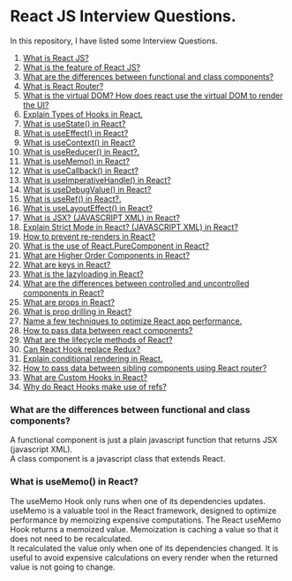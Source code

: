 # React JS Interview Questions.
In this repository, I have listed some Interview Questions. <br />
1. [What is React JS?](https://en.wikipedia.org/wiki/Object-relational_mapping) <br /> 
2. [What is the feature of React JS?](https://en.wikipedia.org/wiki/Object-relational_mapping)  <br />
3. [What are the differences between functional and class components?](#what-are-the-differences-between-functional-and-class-components)  <br />
4. [What is React Router?](https://en.wikipedia.org/wiki/Object-relational_mapping)  <br />
5. [What is the virtual DOM? How does react use the virtual DOM to render the UI?](https://en.wikipedia.org/wiki/Object-relational_mapping)  <br />
6. [Explain Types of Hooks in React.](https://en.wikipedia.org/wiki/Object-relational_mapping)  <br />
7. [What is useState() in React?](https://en.wikipedia.org/wiki/Object-relational_mapping)  <br />
8. [What is useEffect() in React?](https://en.wikipedia.org/wiki/Object-relational_mapping)  <br />
9. [What is useContext() in React?](https://en.wikipedia.org/wiki/Object-relational_mapping)  <br />
10. [What is useReducer() in React?.](https://en.wikipedia.org/wiki/Object-relational_mapping)  <br />
11. [What is useMemo() in React?](#what-is-usememo-in-react)  <br />
12. [What is useCallback() in React?](https://en.wikipedia.org/wiki/Object-relational_mapping)  <br />
13. [What is useImperativeHandle() in React?](https://en.wikipedia.org/wiki/Object-relational_mapping)  <br />
14. [What is useDebugValue() in React?](https://en.wikipedia.org/wiki/Object-relational_mapping)  <br />
15. [What is useRef() in React?.](https://en.wikipedia.org/wiki/Object-relational_mapping)  <br />
16. [What is useLayoutEffect() in React?](https://en.wikipedia.org/wiki/Object-relational_mapping)  <br />
17. [What is JSX? (JAVASCRIPT XML) in React?](https://en.wikipedia.org/wiki/Object-relational_mapping)  <br />
18. [Explain Strict Mode in React? (JAVASCRIPT XML) in React?](https://en.wikipedia.org/wiki/Object-relational_mapping)  <br />
19. [How to prevent re-renders in React?](https://en.wikipedia.org/wiki/Object-relational_mapping)  <br />
20. [What is the use of React.PureComponent in React?](https://en.wikipedia.org/wiki/Object-relational_mapping)  <br />
21. [What are Higher Order Components in React?](https://en.wikipedia.org/wiki/Object-relational_mapping)  <br />
22. [What are keys in React?](https://en.wikipedia.org/wiki/Object-relational_mapping)  <br />
23. [What is the lazyloading in React?](https://en.wikipedia.org/wiki/Object-relational_mapping)  <br />
24. [What are the differences between controlled and uncontrolled components in React?](https://en.wikipedia.org/wiki/Object-relational_mapping)  <br />
25. [What are props in React?](https://en.wikipedia.org/wiki/Object-relational_mapping)  <br />
26. [What is prop drilling in React?](https://en.wikipedia.org/wiki/Object-relational_mapping)  <br />
27. [Name a few techniques to optimize React app performance.](https://en.wikipedia.org/wiki/Object-relational_mapping)  <br />
28. [How to pass data between react components?](https://en.wikipedia.org/wiki/Object-relational_mapping)  <br />
29. [What are the lifecycle methods of React?](https://en.wikipedia.org/wiki/Object-relational_mapping)  <br />
30. [Can React Hook replace Redux?](https://en.wikipedia.org/wiki/Object-relational_mapping)  <br />
31. [Explain conditional rendering in React.](https://en.wikipedia.org/wiki/Object-relational_mapping)  <br />
32. [How to pass data between sibling components using React router?](https://en.wikipedia.org/wiki/Object-relational_mapping)  <br />
33. [What are Custom Hooks in React?](https://en.wikipedia.org/wiki/Object-relational_mapping)  <br />
34. [Why do React Hooks make use of refs?](https://en.wikipedia.org/wiki/Object-relational_mapping) 




### What are the differences between functional and class components?
A functional component is just a plain javascript function that returns JSX (javascript XML). <br />
A class component is a javascript class that extends React.



### What is useMemo() in React?
The useMemo Hook only runs when one of its dependencies updates. useMemo is a valuable tool in the React framework, designed to optimize performance by memoizing expensive computations. The React useMemo Hook returns a memoized value.
Memoization is caching a value so that it does not need to be recalculated. <br />
It recalculated the value only when one of its dependencies changed. It is useful to avoid expensive calculations on every render when the returned value is not going to change.





